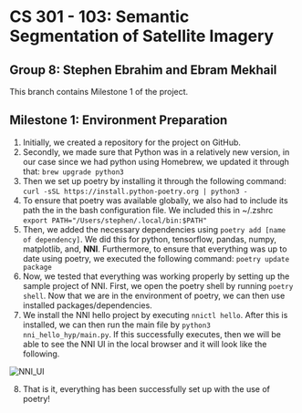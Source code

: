 # CS 301 - 103: Semantic Segmentation of Satellite Imagery

## Group 8: Stephen Ebrahim and Ebram Mekhail

This branch contains Milestone 1 of the project.

## Milestone 1: Environment Preparation

1. Initially, we created a repository for the project on GitHub.
2. Secondly, we made sure that Python was in a relatively new version, in our case since we had python using Homebrew, we updated it through that: `brew upgrade python3`
3. Then we set up poetry by installing it through the following command: `curl -sSL https://install.python-poetry.org | python3 -`
4. To ensure that poetry was available globally, we also had to include its path the in the bash configuration file. We included this in ~/.zshrc `export PATH="/Users/stephen/.local/bin:$PATH"`
5. Then, we added the necessary dependencies using `poetry add [name of dependency]`. We did this for python, tensorflow, pandas, numpy, matplotlib, and, **NNI**. Furthermore, to ensure that everything was up to date using poetry, we executed the following command: `poetry update package`
6. Now, we tested that everything was working properly by setting up the sample project of NNI. First, we open the poetry shell by running `poetry shell`. Now that we are in the environment of poetry, we can then use installed packages/dependencies.
7. We install the NNI hello project by executing `nnictl hello`. After this is installed, we can then run the main file by `python3 nni_hello_hyp/main.py`. If this successfully executes, then we will be able to see the NNI UI in the local browser and it will look like the following.

![NNI_UI](https://user-images.githubusercontent.com/66531257/198859714-087b5673-840c-4146-b70c-d85baba48779.png)

8. That is it, everything has been successfully set up with the use of poetry!

